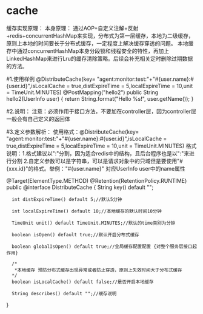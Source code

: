 # cache
 缓存实现原理：
  本身原理：
      通过AOP+自定义注解+反射+redis+concurrentHashMap来实现，分布式为第一层缓存，本地为二级缓存，原则上本地的时间要长于分布式缓存，一定程度上解决缓存穿透的问题。
      本地缓存中通过concurrentHashMap本身分段锁和线程安全的特性，再加上LinkedHashMap来进行Lru的缓存清除策略。后续会补充相关定时删除过期数据的方法。


#1.使用样例
    @DistributeCache(key= "agent:monitor:test:"+"#{user.name}:#{user.id}",isLocalCache = true,distExpireTime = 5,localExpireTime = 10,unit = TimeUnit.MINUTES)
    @PostMapping("hello2")
    public String hello2(UserInfo user) {
        return String.format("Hello %s!", user.getName());
    }
    
    
#2.说明：
   注意：必须作用于接口方法，不要加在controller层，因为controller层一般会有自己定义的返回体
   
   
#3.定义参数解析：
   使用格式：@DistributeCache(key= "agent:monitor:test:"+"#{user.name}:#{user.id}",isLocalCache = true,distExpireTime = 5,localExpireTime = 10,unit = TimeUnit.MINUTES)
   格式说明：1.格式建议以":"分割，因为适合redis中的结构，且后台程序也是以":"来进行分割
             2.自定义参数可以是字符串，可以是请求对象中的只域但是要使用"#{xxx.id}"的格式。举例："#{user.name}" 对应UserInfo user中的name属性
             
   @Target(ElementType.METHOD)
   @Retention(RetentionPolicy.RUNTIME)
   public @interface DistributeCache {
      String key() default "";

      int distExpireTime() default 5;//默认5分钟

      int localExpireTime() default 10;//本地缓存的默认时间10分钟

      TimeUnit unit() default TimeUnit.MINUTES;//默认的time类别为分钟

      boolean isOpen() default true;//默认开启分布式缓存

      boolean globalIsOpen() default true;//全局缓存配置配置 {对整个服务层接口起作用}

      /*
       *本地缓存 预防分布式缓存出现异常或者防止穿透，原则上失效时间大于分布式缓存
      */
      boolean isLocalCache() default false;//是否开启本地缓存

      String describes() default "";//缓存说明
}
